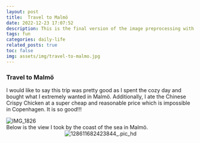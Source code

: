 ```yaml
---
layout: post
title:  Travel to Malmö
date: 2022-12-23 17:07:52
description: This is the final version of the image preprocessing with the limitation that cannot automatically crop the image in the center. However, it can work properly in normal situations. Also, this blog is used to record my trip to Malmö, Sweden with Xuanlang.
tags: fun
categories: daily-life
related_posts: true
toc: false
img: assets/img/travel-to-malmo.jpg
---
```


### Travel to Malmö

I would like to say this trip was pretty good as I spent the cozy day and bought what I extremely wanted in Malmö.
Additionally, I ate the Chinese Crispy Chicken at a super cheap and reasonable price which is impossible in Copenhagen. It is so good!!!

<div class="row mt-3">
    <div class="col-sm mt-3 mt-md-0">
     <img src="https://i.imgur.com/s9rTpME.jpeg" alt="IMG_1826" class="img-fluid rounded z-depth-1" data-zoomable/>
    </div>
  </div>
Below is the view I took by the coast of the sea in Malmö.

<div align=center><div class="row mt-3">
    <div class="col-sm mt-3 mt-md-0">
     <img src="https://i.imgur.com/q5EjozM.jpeg" alt="128611682423844_.pic_hd" class="img-fluid rounded z-depth-1" data-zoomable/>
    </div>
  </div>
</div>
